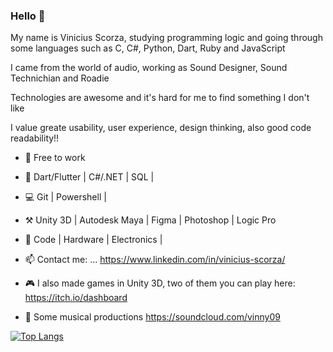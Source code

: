 ### Hello 👋

My name is Vinicius Scorza, studying programming logic and going through some languages such as C, C#, Python, Dart, Ruby and JavaScript

I came from the world of audio, working as Sound Designer, Sound Technichian and Roadie

Technologies are awesome and it's hard for me to find something I don't like

I value greate usability, user experience, design thinking, also good code readability!!

- 🔭 Free to work
- 📶 Dart/Flutter | C#/.NET | SQL | 
- 💻 Git | Powershell |
- ⚒️ Unity 3D | Autodesk Maya | Figma | Photoshop | Logic Pro 
- 💌 Code | Hardware | Electronics | 
- 📫 Contact me: ... https://www.linkedin.com/in/vinicius-scorza/

- 🎮 I also made games in Unity 3D, two of them you can play here:
https://itch.io/dashboard

- 🎹 Some musical productions
https://soundcloud.com/vinny09

[![Top Langs](https://github-readme-stats.vercel.app/api/top-langs/?username=vscorza0093&layout=compact)](https://github.com/vscorza0093/github-readme-stats)

